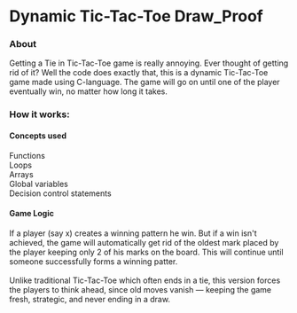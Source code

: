 # Dynamic Tic-Tac-Toe Draw_Proof

<h3>About</h3>
Getting a Tie in Tic-Tac-Toe game is really annoying. Ever thought of getting rid of it? Well the code does exactly that, this is a dynamic Tic-Tac-Toe game made using C-language. The game will go on until one of the player eventually win, no matter how long it takes.

<h3>How it works: </h3>

<h4>Concepts used </h4>
Functions<br>
Loops<br>
Arrays<br>
Global variables<br>
Decision control statements<br>

<h4>Game Logic</h4>
If a player (say x) creates a winning pattern he win.
But if a win isn't achieved, the game will automatically get rid of the oldest mark placed by the player keeping only 2 of his marks on the board.
This will continue until someone successfully forms a winning patter.
<br>
<br>
Unlike traditional Tic-Tac-Toe which often ends in a tie, this version forces the players to think ahead, since old moves vanish — keeping the game fresh, strategic, and never ending in a draw.
